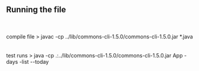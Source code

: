 ## Running the file

<br></br>
compile file > javac -cp ../lib/commons-cli-1.5.0/commons-cli-1.5.0.jar *.java                  
<br></br>
test runs > java -cp .:../lib/commons-cli-1.5.0/commons-cli-1.5.0.jar App -days -list --today